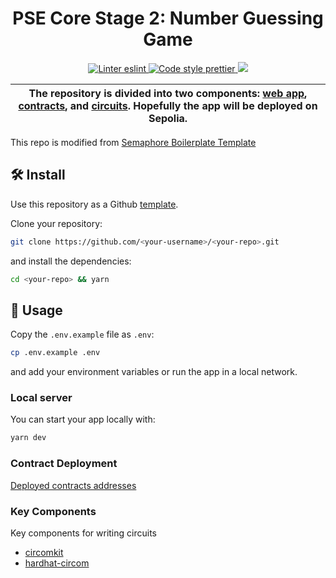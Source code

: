 <h1 align="center">
    PSE Core Stage 2: Number Guessing Game
</h1>

<p align="center">
    <a href="https://eslint.org/">
        <img alt="Linter eslint" src="https://img.shields.io/badge/linter-eslint-8080f2?style=flat-square&logo=eslint">
    </a>
    <a href="https://prettier.io/">
        <img alt="Code style prettier" src="https://img.shields.io/badge/code%20style-prettier-f8bc45?style=flat-square&logo=prettier">
    </a>
    <a href="https://www.gitpoap.io/gh/semaphore-protocol/boilerplate" target="_blank">
        <img src="https://public-api.gitpoap.io/v1/repo/semaphore-protocol/boilerplate/badge">
    </a>
</p>

| The repository is divided into two components: [web app](./apps/web-app), [contracts](./apps/contracts), and [circuits](./apps/circuits). Hopefully the app will be deployed on Sepolia. |
| ---------------------------------------------------------------------------------------------------------------------------------------------------------------------------------------- |

This repo is modified from [Semaphore Boilerplate Template](https://github.com/semaphore-protocol/boilerplate)

## 🛠 Install

Use this repository as a Github [template](https://github.com/semaphore-protocol/boilerplate/generate).

Clone your repository:

```bash
git clone https://github.com/<your-username>/<your-repo>.git
```

and install the dependencies:

```bash
cd <your-repo> && yarn
```

## 📜 Usage

Copy the `.env.example` file as `.env`:

```bash
cp .env.example .env
```

and add your environment variables or run the app in a local network.

### Local server

You can start your app locally with:

```bash
yarn dev
```

### Contract Deployment

[Deployed contracts addresses](./docs/deployed-addresses.md)

### Key Components

Key components for writing circuits

- [circomkit](https://github.com/erhant/circomkit/tree/main)
- [hardhat-circom](https://github.com/projectsophon/hardhat-circom)
